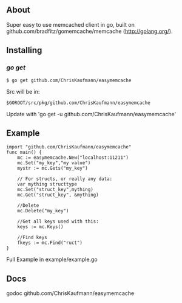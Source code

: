 ## About
Super easy to use memcached client in go, built on github.com/bradfitz/gomemcache/memcache
(http://golang.org/).

## Installing

### *go get*

	$ go get github.com/ChrisKaufmann/easymemcache

Src will be in:

	$GOROOT/src/pkg/github.com/ChrisKaufmann/easymemcache

Update with 'go get -u github.com/ChrisKaufmann/easymemcache'

## Example

	import "github.com/ChrisKaufmann/easymemcache"
	func main() {
		mc := easymemcache.New("localhost:11211")
		mc.Set("my_key","my value")
		mystr := mc.Gets("my_key")

		// For structs, or really any data:
		var mything structtype
		mc.Set("struct_key",mything)
		mc.Get("struct_key", &mything)

		//Delete
		mc.Delete("my_key")

		//Get all keys used with this:
		keys := mc.Keys()

		//Find keys
		fkeys := mc.Find("ruct")
	}

Full Example in example/example.go

## Docs

godoc github.com/ChrisKaufmann/easymemcache

